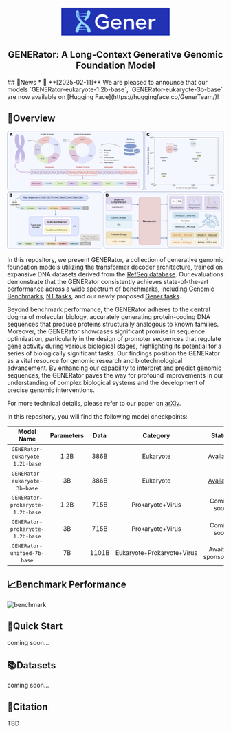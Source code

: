 <p style="text-align: center">
  <picture>
    <img alt="Gener" src="figures/logo.jpg" style="width: 50%">
  </picture>
</p>

<h2 align="center">GENERator: A Long-Context Generative Genomic Foundation Model</h2>
## 📰News
* 🤗 **[2025-02-11]** We are pleased to announce that our models `GENERator-eukaryote-1.2b-base`, `GENERator-eukaryote-3b-base` are now available on [Hugging Face](https://huggingface.co/GenerTeam/)!

## 🔭Overview
![overview](figures/model_overview.png)

In this repository, we present GENERator, a collection of generative genomic foundation models utilizing the transformer decoder architecture, trained on expansive DNA datasets derived from the [RefSeq database](https://www.ncbi.nlm.nih.gov/refseq/). Our evaluations demonstrate that the GENERator consistently achieves state-of-the-art performance across a wide spectrum of benchmarks, including [Genomic Benchmarks](https://huggingface.co/datasets/katielink/genomic-benchmarks/tree/main), [NT tasks](https://huggingface.co/datasets/InstaDeepAI/nucleotide_transformer_downstream_tasks_revised), and our newly proposed [Gener tasks](https://huggingface.co/GenerTeam). 

Beyond benchmark performance, the GENERator adheres to the central dogma of molecular biology, accurately generating protein-coding DNA sequences that produce proteins structurally analogous to known families. Moreover, the GENERator showcases significant promise in sequence optimization, particularly in the design of promoter sequences that regulate gene activity during various biological stages, highlighting its potential for a series of biologically significant tasks. Our findings position the GENERator as a vital resource for genomic research and biotechnological advancement. By enhancing our capability to interpret and predict genomic sequences, the GENERator paves the way for profound improvements in our understanding of complex biological systems and the development of precise genomic interventions.

For more technical details, please refer to our paper on [arXiv](https://huggingface.co/GenerTeam). 

In this repository, you will find the following model checkpoints:

| Model Name | Parameters | Data | Category | Status |
|:----------:|:----------:|:----------:|:----------:|:----------:|
| `GENERator-eukaryote-1.2b-base`    | 1.2B | 386B | Eukaryote                   | [Available](https://huggingface.co/GenerTeam) |
| `GENERator-eukaryote-3b-base`      | 3B   | 386B | Eukaryote                   | [Available](https://huggingface.co/GenerTeam) |
| `GENERator-prokaryote-1.2b-base`   | 1.2B | 715B | Prokaryote+Virus            | Coming soon |
| `GENERator-prokaryote-1.2b-base`   | 3B   | 715B | Prokaryote+Virus            | Coming soon |
| `GENERator-unified-7b-base`        | 7B   | 1101B | Eukaryote+Prokaryote+Virus | Awaiting sponsorship |

## 📈Benchmark Performance
![benchmark](figures/benchmarks.png)

## 🎯Quick Start
coming soon...

## 📚Datasets
coming soon...

## 📜Citation
TBD
